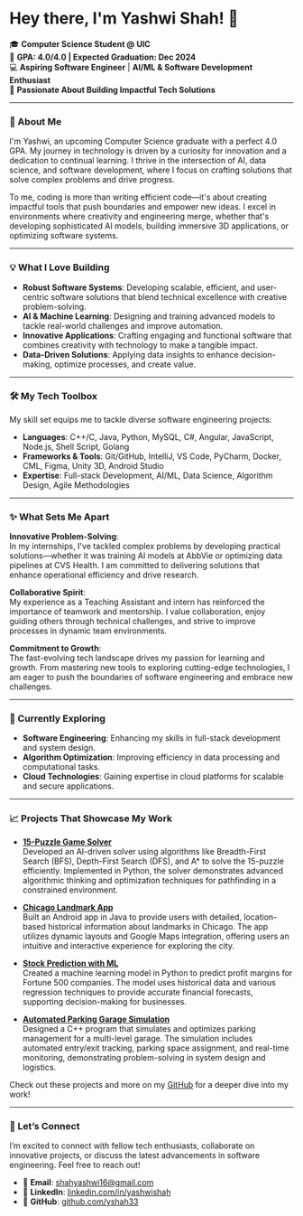 # Hey there, I'm Yashwi Shah! 👋

🎓 **Computer Science Student @ UIC**  
🎯 **GPA: 4.0/4.0 | Expected Graduation: Dec 2024**  
💻 **Aspiring Software Engineer** | **AI/ML & Software Development Enthusiast**  
🌟 **Passionate About Building Impactful Tech Solutions**

---

### 🚀 About Me

I'm Yashwi, an upcoming Computer Science graduate with a perfect 4.0 GPA. My journey in technology is driven by a curiosity for innovation and a dedication to continual learning. I thrive in the intersection of AI, data science, and software development, where I focus on crafting solutions that solve complex problems and drive progress.

To me, coding is more than writing efficient code—it's about creating impactful tools that push boundaries and empower new ideas. I excel in environments where creativity and engineering merge, whether that's developing sophisticated AI models, building immersive 3D applications, or optimizing software systems.

---

### 💡 What I Love Building

- **Robust Software Systems**: Developing scalable, efficient, and user-centric software solutions that blend technical excellence with creative problem-solving.
- **AI & Machine Learning**: Designing and training advanced models to tackle real-world challenges and improve automation.
- **Innovative Applications**: Crafting engaging and functional software that combines creativity with technology to make a tangible impact.
- **Data-Driven Solutions**: Applying data insights to enhance decision-making, optimize processes, and create value.

---

### 🛠️ My Tech Toolbox

My skill set equips me to tackle diverse software engineering projects:

- **Languages**: C++/C, Java, Python, MySQL, C#, Angular, JavaScript, Node.js, Shell Script, Golang
- **Frameworks & Tools**: Git/GitHub, IntelliJ, VS Code, PyCharm, Docker, CML, Figma, Unity 3D, Android Studio
- **Expertise**: Full-stack Development, AI/ML, Data Science, Algorithm Design, Agile Methodologies

---

### ✨ What Sets Me Apart

**Innovative Problem-Solving**:  
In my internships, I've tackled complex problems by developing practical solutions—whether it was training AI models at AbbVie or optimizing data pipelines at CVS Health. I am committed to delivering solutions that enhance operational efficiency and drive research.

**Collaborative Spirit**:  
My experience as a Teaching Assistant and intern has reinforced the importance of teamwork and mentorship. I value collaboration, enjoy guiding others through technical challenges, and strive to improve processes in dynamic team environments.

**Commitment to Growth**:  
The fast-evolving tech landscape drives my passion for learning and growth. From mastering new tools to exploring cutting-edge technologies, I am eager to push the boundaries of software engineering and embrace new challenges.

---

### 🌱 Currently Exploring

- **Software Engineering**: Enhancing my skills in full-stack development and system design.
- **Algorithm Optimization**: Improving efficiency in data processing and computational tasks.
- **Cloud Technologies**: Gaining expertise in cloud platforms for scalable and secure applications.

---

### 📈 Projects That Showcase My Work

- **[15-Puzzle Game Solver](https://github.com/yshah33/Artificial-Intelligence)**  
Developed an AI-driven solver using algorithms like Breadth-First Search (BFS), Depth-First Search (DFS), and A* to solve the 15-puzzle efficiently. Implemented in Python, the solver demonstrates advanced algorithmic thinking and optimization techniques for pathfinding in a constrained environment.

- **[Chicago Landmark App](https://github.com/yshah33/Chicago-Landmark-App)**  
Built an Android app in Java to provide users with detailed, location-based historical information about landmarks in Chicago. The app utilizes dynamic layouts and Google Maps integration, offering users an intuitive and interactive experience for exploring the city.

- **[Stock Prediction with ML](https://github.com/yshah33/Profit_Prediction_Fortune500_Companies)**  
Created a machine learning model in Python to predict profit margins for Fortune 500 companies. The model uses historical data and various regression techniques to provide accurate financial forecasts, supporting decision-making for businesses.

- **[Automated Parking Garage Simulation](https://github.com/yshah33/Automated-Parking-Garage)**  
Designed a C++ program that simulates and optimizes parking management for a multi-level garage. The simulation includes automated entry/exit tracking, parking space assignment, and real-time monitoring, demonstrating problem-solving in system design and logistics.


Check out these projects and more on my [GitHub](https://github.com/yshah33?tab=repositories) for a deeper dive into my work!


---

### 💬 Let’s Connect

I’m excited to connect with fellow tech enthusiasts, collaborate on innovative projects, or discuss the latest advancements in software engineering. Feel free to reach out!

- 📧 **Email**: [shahyashwi16@gmail.com](mailto:shahyashwi16@gmail.com)
- 💼 **LinkedIn**: [linkedin.com/in/yashwishah](https://linkedin.com/in/yashwishah)
- 🔗 **GitHub**: [github.com/yshah33](https://github.com/yshah33)
